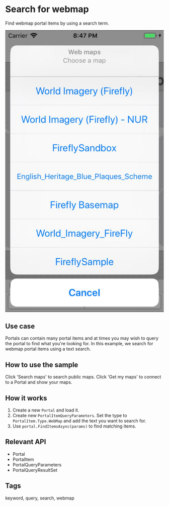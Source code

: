 # Search for webmap

Find webmap portal items by using a search term.

![screenshot](SearchPortalMaps.jpg)

## Use case

Portals can contain many portal items and at times you may wish to query the portal to find what you're looking for. In this example, we search for webmap portal items using a text search.

## How to use the sample

Click 'Search maps' to search public maps. Click 'Get my maps' to connect to a Portal and show your maps.

## How it works

1. Create a new `Portal` and load it.
2. Create new `PortalItemQueryParameters`. Set the type to `PortalItem.Type.WebMap` and add the text you want to search for.
3. Use `portal.FindItemsAsync(params)` to find matching items.

## Relevant API

* Portal
* PortalItem
* PortalQueryParameters
* PortalQueryResultSet

## Tags

keyword, query, search, webmap
